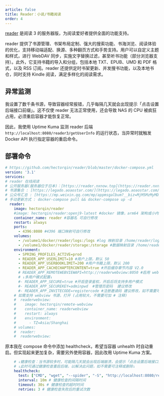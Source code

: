```yaml
---
article: false
title: Reader：小说/书籍阅读
order: 4
---
```


[reader](https://github.com/hectorqin/reader) 是阅读 3 的服务器版，为阅读爱好者提供全面的功能支持。

reader 提供了书源管理、书架布局定制、强大的搜索功能、书海浏览、阅读体验的优化，支持移动端适配、换源、多种翻页方式和手势支持。用户可以自定义主题和样式，进行 WebDAV 同步，实施文字替换过滤，甚至听书功能（部分浏览器支持）。此外，它支持书籍的导入和分组，包括本地 TXT、EPUB、UMD 和 PDF 格式，以及 RSS 订阅。reader 还提供定时书架更新、并发搜书功能，以及本地书仓，同时支持 Kindle 阅读，满足多样化的阅读需求。

## 异常监测

我设置了数千条书源，导致容器经常报错，几乎每隔几天就会出现提示「点击设置后端接口前缀」。这不仅使 reader 无法正常使用，还会导致 NAS 的 CPU 被疯狂占用，必须重启容器才能恢复正常。

因此，我使用 Uptime Kuma 监测 reader 后端 `http://localhost:8080/reader3/getUserInfo` 的运行状态，当异常时就触发 Docker API 执行指定容器的重启命令。

## 部署命令

```yml
# https://github.com/hectorqin/reader/blob/master/docker-compose.yml
version: '3.1'
services:
# reader 在线阅读
# 公开服务器(服务器位于日本)：[https://reader.nxnow.top](https://reader.nxnow.top) 测试账号/密码分别为 guest/guest123，也可自行创建账号添加书源，不定期删除长期未登录账号 (2 周)
# 书源集合 : [https://legado.aoaostar.com/](https://legado.aoaostar.com/) 点击打开连接，添加远程书源即可
# 公众号汇总 : [https://mp.weixin.qq.com/mp/appmsgalbum?__biz=MjM5MzMyMDgyMA==&action=getalbum&album_id=2397535253763801090#wechat_redirect](https://mp.weixin.qq.com/mp/appmsgalbum?__biz=MjM5MzMyMDgyMA==&action=getalbum&album_id=2397535253763801090#wechat_redirect)
# 手动更新方式 : docker-compose pull && docker-compose up -d
  reader:
    image: hectorqin/reader
    #image: hectorqin/reader:openj9-latest #docker 镜像，arm64 架构或小内存机器优先使用此镜像。启用需删除上一行
    container_name: reader #容器名 可自行修改
    restart: always
    ports:
      - 4396:8080 #4396 端口映射可自行修改
    volumes:
      - /volume1/docker/reader/logs:/logs #log 映射目录 /home/reader/logs 映射目录可自行修改
      - /volume1/docker/reader/storage:/storage #数据映射目录 /home/reader/storage 映射目录可自行修改
    environment:
      - SPRING_PROFILES_ACTIVE=prod
      - READER_APP_USERLIMIT=10 #用户上限，默认 50
      - READER_APP_USERBOOKLIMIT=200 #用户书籍上限，默认 200
      - READER_APP_CACHECHAPTERCONTENT=true #开启缓存章节内容 V2.0
      # READER_APP_REMOTEWEBVIEWAPI=http://readerwebview:8050 #启用 webview(若下方 readerwebview 容器不开启需注释此行
      # ↓多用户模式配置↓
      #- READER_APP_SECURE=true #开启登录鉴权，开启后将支持多用户模式
      #- READER_APP_SECUREKEY=adminpwd  #管理员密码  建议修改
      #- READER_APP_INVITECODE=registercode #注册邀请码 建议修改，如不需要可注释或删除
    # 如需支持 webview 书源，打开 (占用较大，不需要可加 # 注释)
    #  readerwebview:
    #    image: hectorqin/remote-webview
    #    container_name: readerwebview
    #    restart: always
    #    environment:
    #      - TZ=Asia/Shanghai
    # volumes:
    #  reader:
    #  readerwebview:
```

原本我在 compose 命令中添加 healthcheck，希望当容器 unhealth 时自动重启。但实现起来更加复杂，需要另外使用容器，因此改用 Uptime Kuma 方案。

```yml
    # ↓健康检查：当书源较多时，可能隔几天就会出现后端崩溃，会提示「点击设置后端接口前缀」↓
    # ↓此时可通过健康检查重启后端，以解决此问题，如不需要可注释或删除↓
    healthcheck:
      test: ["CMD", "wget", "--spider", "-S", "http://localhost:8080/reader3/getUserInfo"] # 需要检查的健康状态的 URL
      interval: 10m # 健康检查的间隔时间
      timeout: 30s # 健康检查的超时时间
      retries: 3 # 健康检查失败后的重试次数
```
